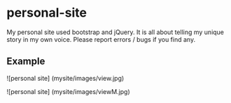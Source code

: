# personal-site
My personal site used bootstrap and jQuery. It is all about telling my unique story in my own voice. Please report errors / bugs if you find any. 

##  Example
![personal site] (mysite/images/view.jpg)

![personal site] (mysite/images/viewM.jpg)

 
